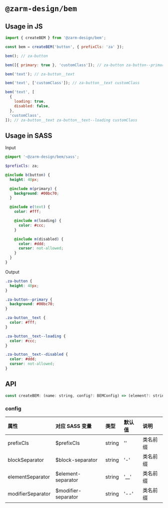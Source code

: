 # `@zarm-design/bem`

## Usage in JS

```js
import { createBEM } from '@zarm-design/bem';

const bem = createBEM('button', { prefixCls: 'za' });

bem(); // za-button

bem([{ primary: true }, 'customClass']); // za-button za-button--primary customClass

bem('text'); // za-button__text

bem('text', ['customClass']); // za-button__text customClass

bem('text', [
  {
    loading: true,
    disabled: false,
  },
  'customClass',
]); // za-button__text za-button__text--loading customClass
```

## Usage in SASS

Input

```scss
@import '~@zarm-design/bem/sass';

$prefixCls: za;

@include b(button) {
  height: 40px;

  @include m(primary) {
    background: #00bc70;
  }

  @include e(text) {
    color: #fff;

    @include m(loading) {
      color: #ccc;
    }

    @include m(disabled) {
      color: #ddd;
      cursor: not-allowed;
    }
  }
}
```

Output

```css
.za-button {
  height: 40px;
}

.za-button--primary {
  background: #00bc70;
}

.za-button__text {
  color: #fff;
}

.za-button__text--loading {
  color: #ccc;
}

.za-button__text--disabled {
  color: #ddd;
  cursor: not-allowed;
}
```

## API

```js
const createBEM: (name: string, config?: BEMConfig) => (element?: string, modifiers?: []) => string;
```

### config

| 属性              | 对应 SASS 变量 | 类型   | 默认值 | 说明     |
| :---------------- | :----------------| :----- | :----- | :------- |
| prefixCls         | $prefixCls | string | ''     | 类名前缀 |
| blockSeparator    | $block-separator | string | '-'    | 类名前缀 |
| elementSeparator  | $element-separator | string | '\_\_' | 类名前缀 |
| modifierSeparator | $modifier-separator | string | '--'   | 类名前缀 |
